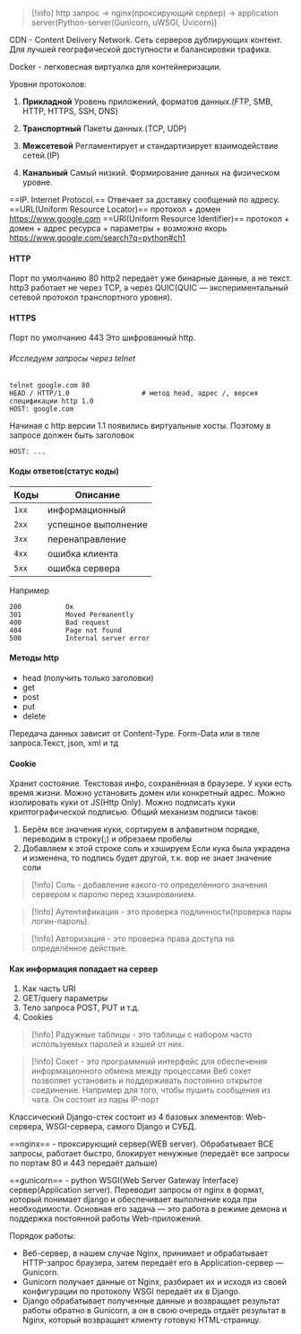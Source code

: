 >[!info] http запрос -> nginx(проксирующий сервер) -> application server(Python-server(Gunicorn, uWSGI, Uvicorn))

CDN - Content Delivery Network. Сеть серверов дублирующих контент. Для лучшей географической доступности и балансировки трафика.

Docker - легковесная виртуалка для контейнеризации.

Уровни протоколов:
1. **Прикладной**
    Уровень приложений, форматов данных.(FTP, SMB, HTTP, HTTPS, SSH, DNS)

2. **Транспортный**
    Пакеты данных.(TCP, UDP)

3. **Межсетевой**
    Регламентирует и стандартизирует взаимодействие сетей.(IP)

4. **Канальный**
    Самый низкий. Формирование данных на физическом уровне.

==IP. Internet Protocol.== Отвечает за доставку сообщений по адресу.
==URL(Uniform Resource Locator)== протокол + домен https://www.google.com
==URI(Uniform Resource Identifier)== протокол + домен + адрес ресурса + параметры + возможно якорь https://www.google.com/search?q=python#ch1

#### HTTP
Порт по умолчанию 80
http2 передаёт уже бинарные данные, а не текст.
http3 работает не через TCP, а через QUIC(QUIC — экспериментальный сетевой протокол транспортного уровня).

#### HTTPS
Порт по умолчанию 443
Это шифрованный http.

###### Исследуем запросы через telnet
```
telnet google.com 80
HEAD / HTTP/1.0                  # метод head, адрес /, версия спецификации http 1.0      
HOST: google.com   
```

Начиная с http версии 1.1 появились виртуальные хосты. Поэтому в запросе должен быть заголовок
```
HOST: ...
```

#### Коды ответов(статус коды)
|Коды|Описание|
|-----|-----------|
|`1xx`|информационный
|`2xx`|успешное выполнение
|`3xx`|перенаправление
|`4xx`|ошибка клиента
|`5xx`|ошибка сервера

Например
```
200           Ок
301           Moved Permanently
400           Bad request
404           Page not found
500           Internal server error
```

#### Методы http
- head (получить только заголовки)
- get          
- post         
- put          
- delete 

Передача данных зависит от Content-Type. Form-Data или в теле запроса.Текст, json, xml и тд

#### Cookie
Хранит состояние. Текстовая инфо, сохранённая в браузере. У куки есть время жизни.
Можно установить домен или конкретный адрес. Можно изолировать куки от JS(Http Only).
Можно подписать куки криптографической подписью. Общий механизм подписи таков:
 1) Берём все значения куки, сортируем в алфавитном порядке, переводим в строку(;) и обрезаем
   пробелы
 2) Добавляем к этой строке соль и хэшируем
 Если кука была украдена и изменена, то подпись будет другой, т.к. вор не знает значение соли

>[!info] Соль - добавление какого-то определённого значения сервером к паролю перед хэшированием.

>[!info] Аутентификация - это проверка подлинности(проверка пары логин-пароль).

>[!info] Авторизация - это проверка права доступа на определённое действие.

#### Как информация попадает на сервер
1. Как часть URI
2. GET/query параметры
3. Тело запроса POST, PUT и т.д.
4. Cookies

>[!info] Радужные таблицы - это таблицы с набором часто используемых паролей и хэшей от них.

>[!info] Сокет - это программный интерфейс для обеспечения информационного обмена между процессами
Веб сокет позволяет установить и поддерживать постоянно открытое соединение. Например для того, чтобы пушить сообщения из чата. Он состоит из пары IP-порт

Классический Django-стек состоит из 4 базовых элементов: Web-сервера, WSGI-сервера, самого Django и СУБД.

==nginx== - проксирующий сервер(WEB server). Обрабатывает ВСЕ запросы, работает быстро, блокирует ненужные (передаёт все запросы по портам 80 и 443 передаёт дальше)

==gunicorn== - python WSGI(Web Server Gateway Interface) сервер(Application server). Переводит запросы от nginx в формат, который понимает django и обеспечивает выполнение кода при необходимости. Основная его задача — это работа в режиме демона и поддержка постоянной работы Web-приложений.

Порядок работы:
- Веб-сервер, в нашем случае Nginx, принимает и обрабатывает HTTP-запрос браузера, затем передаёт его в Application-сервер — Gunicorn.
- Gunicorn получает данные от Nginx, разбирает их и исходя из своей конфигурации по протоколу WSGI передаёт их в Django.
- Django обрабатывает полученные данные и возвращает результат работы обратно в Gunicorn, а он в свою очередь отдаёт результат в Nginx, который возвращает клиенту готовую HTML-страницу.
